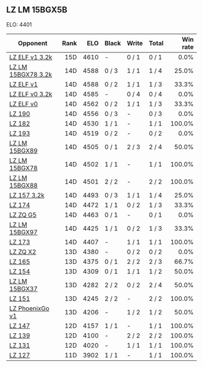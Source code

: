 ## LZ LM 15BGX5B ##

ELO: 4401

Opponent | Rank | ELO | Black | Write | Total | Win rate
---------|-----:|----:|-------|-------|-------|-------:
[LZ ELF v1 3.2k](LZ%20ELF%20v1%203.2k.md) | 15D | 4610 | - | 0 / 1 | 0 / 1 | 0.0%
[LZ LM 15BGX78 3.2k](LZ%20LM%2015BGX78%203.2k.md) | 14D | 4588 | 0 / 3 | 1 / 1 | 1 / 4 | 25.0%
[LZ ELF v1](LZ%20ELF%20v1.md) | 14D | 4588 | 0 / 2 | 1 / 1 | 1 / 3 | 33.3%
[LZ ELF v0 3.2k](LZ%20ELF%20v0%203.2k.md) | 14D | 4585 | - | 0 / 4 | 0 / 4 | 0.0%
[LZ ELF v0](LZ%20ELF%20v0.md) | 14D | 4562 | 0 / 2 | 1 / 1 | 1 / 3 | 33.3%
[LZ 190](LZ%20190.md) | 14D | 4556 | 0 / 3 | - | 0 / 3 | 0.0%
[LZ 182](LZ%20182.md) | 14D | 4530 | 1 / 1 | - | 1 / 1 | 100.0%
[LZ 193](LZ%20193.md) | 14D | 4519 | 0 / 2 | - | 0 / 2 | 0.0%
[LZ LM 15BGX89](LZ%20LM%2015BGX89.md) | 14D | 4505 | 0 / 1 | 2 / 3 | 2 / 4 | 50.0%
[LZ LM 15BGX78](LZ%20LM%2015BGX78.md) | 14D | 4502 | 1 / 1 | - | 1 / 1 | 100.0%
[LZ LM 15BGX88](LZ%20LM%2015BGX88.md) | 14D | 4501 | 2 / 2 | - | 2 / 2 | 100.0%
[LZ 157 3.2k](LZ%20157%203.2k.md) | 14D | 4493 | 0 / 3 | 1 / 1 | 1 / 4 | 25.0%
[LZ 174](LZ%20174.md) | 14D | 4472 | 1 / 1 | 0 / 2 | 1 / 3 | 33.3%
[LZ ZQ G5](LZ%20ZQ%20G5.md) | 14D | 4463 | 0 / 1 | - | 0 / 1 | 0.0%
[LZ LM 15BGX97](LZ%20LM%2015BGX97.md) | 14D | 4425 | 1 / 1 | 0 / 2 | 1 / 3 | 33.3%
[LZ 173](LZ%20173.md) | 14D | 4407 | - | 1 / 1 | 1 / 1 | 100.0%
[LZ ZQ X2](LZ%20ZQ%20X2.md) | 13D | 4380 | - | 0 / 2 | 0 / 2 | 0.0%
[LZ 165](LZ%20165.md) | 13D | 4375 | 0 / 1 | 2 / 2 | 2 / 3 | 66.7%
[LZ 154](LZ%20154.md) | 13D | 4309 | 0 / 1 | 1 / 1 | 1 / 2 | 50.0%
[LZ LM 15BGX37](LZ%20LM%2015BGX37.md) | 13D | 4282 | 2 / 2 | 0 / 2 | 2 / 4 | 50.0%
[LZ 151](LZ%20151.md) | 13D | 4245 | 2 / 2 | - | 2 / 2 | 100.0%
[LZ PhoenixGo v1](LZ%20PhoenixGo%20v1.md) | 13D | 4206 | - | 1 / 2 | 1 / 2 | 50.0%
[LZ 147](LZ%20147.md) | 12D | 4157 | 1 / 1 | - | 1 / 1 | 100.0%
[LZ 139](LZ%20139.md) | 12D | 4100 | - | 2 / 2 | 2 / 2 | 100.0%
[LZ 131](LZ%20131.md) | 12D | 4020 | - | 1 / 1 | 1 / 1 | 100.0%
[LZ 127](LZ%20127.md) | 11D | 3902 | 1 / 1 | - | 1 / 1 | 100.0%
